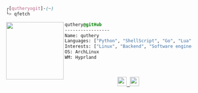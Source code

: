 ```css
┌[quthery☮git]-(~)
└> qfetch
```
 
<div style="display:block;text-align:left"><img align="left" src="https://user-images.githubusercontent.com/123886904/218268944-995c6c60-51bc-4f8f-bcd4-407c3f5f2ad2.gif" border="0" style="width:156px;">

  ```css
  quthery@gitHub
  -----------------
  Name: quthery
  Languages: ["Python", "ShellScript", "Go", "Lua"]
  Interests: ["Linux", "Backend", "Software engineering"]
  OS: ArchLinux
  WM: Hyprland
  ```
</div>
<br />
<p align="center">
  <samp>
    <a href="https://github.com/quthery/ThinkpadBspwm"><img height="25" src="https://img.shields.io/badge/dotfiles-221f29?style=for-the-badge&logo=linux&logoColor=white"</a>
    <a href="mailto:archiso121234@gmail.com"><img height="25" src="https://img.shields.io/badge/EMAIL-221f29?style=for-the-badge&logo=gmail&logoColor=white"</a>
  </samp>
</p>

